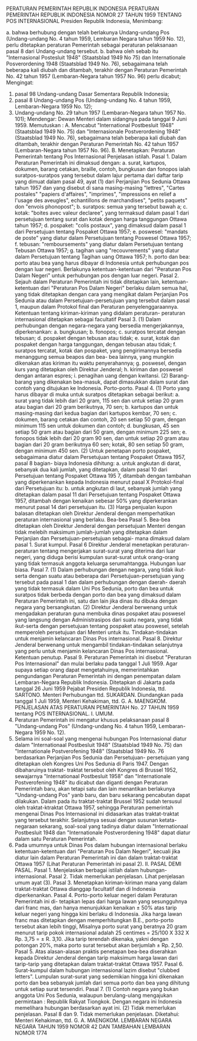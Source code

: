  PERATURAN PEMERINTAH REPUBLIK INDONESIA PERATURAN PEMERINTAH REPUBLIK INDONESIA NOMOR 27 TAHUN 1959 TENTANG POS INTERNASIONAL Presiden Republik Indonesia,
Menimbang:

a. bahwa berhubung dengan telah berlakunya Undang-undang Pos (Undang-undang No. 4 tahun 1959, Lembaran Negara tahun 1959 No. 12), perlu ditetapkan peraturan Pemerintah sebagai peraturan pelaksanaan pasal 8 dari Undang-undang tersebut.
b. bahwa oleh sebab itu "Internasional Postesluit 1948" (Staatsblad 1949 No 75) dan Internationale Posverordening 1948 (Staatsblad 1949 No. 76), sebagaimana telah beberapa kali diubah dan ditambah, terakhir dengan Peraturan Pemerintah No. 42 tahun 1957 (Lembaran-Negara tahun 1957 No. 96) perlu dicabut;
Mengingat:

1. pasal 98 Undang-undang Dasar Sementara Republik Indonesia;
2. pasal 8 Undang-undang Pos (Undang-undang No. 4 tahun 1959, Lembaran-Negara 1959 No. 12);
3. Undang-undang No. 29 tahun 1957 (Lembaran-Negara tahun 1957 No. 101); Mendengar: Dewan Menteri dalam sidangnya pada tanggal 9 Juni 1959. Memutuskan : A. Mencabut "International Postbesluit 1948" (Staatsblad 1949 No. 75) dan "Internasionale Postverordening 1948" (Staatsblad 1949 No. 76), sebagaimana telah beberapa kali diubah dan ditambah, terakhir dengan Peraturan Pemerintah No. 42 tahun 1957 (Lembaran-Negara tahun 1957 No. 96). B. Menetapkan: Peraturan Pemerintah tentang Pos Internasional Penjelasan istilah. Pasal 1. Dalam Peraturan Pemerintah ini dimaksud dengan:
a. surat, kartupos, dokumen, barang cetakan, braille, contoh, bungkusan dan fonopos ialah suratpos-suratpos yang tersebut dalam lajur pertama dari daftar tarip yang dimuat dalam pasal 49, ayat (1) dari Perjanjian Pos Sedunia Ottawa tahun 1957 dan yang disebut di sana masing-masing "lettres", "Cartes postales" "papiers d'affaires", "imprimes", "impressions en relief a l'usage des aveugles", echantillons de marchandises", "petits paquets" don "envois phonopost";
b. suratpos: semua yang tersebut bawah a;
c. kotak: "boites avec valeur declaree", yang termaksud dalam pasal 1 dari persetujuan tentang surat dan kotak dengan harga tanggungan Ottawa tahun 1957;
d. pospaket: "colis postaux", yang dimaksud dalam pasal 1 dari Persetujuan tentang Pospaket Ottawa 1957;
e. poswesel: "mandats de poste" yang diatur dalam Persetujuan tentang Poswesel Ottawa 1957;
f. tebusan: "remboursements" yang diatur dalam Persetujuan tentang Tebusan Ottawa 1957;
g. tagihan uang "recouvrements" yang diatur dalam Persetujuan tentang Tagihan uang Ottawa 1957;
h. porto dan bea: porto atau bea yang harus dibayar di Indonesia untuk perhubungan pos dengan luar negeri. Berlakunya ketentuan-ketentuan dari "Peraturan Pos Dalam Negeri" untuk perhubungan pos dengan luar negeri. Pasal 2. Sejauh dalam Peraturan Pemerintah ini tidak ditetapkan lain, ketentuan-ketentuan dari "Peraturan Pos Dalam Negeri" berlaku dalam semua hal, yang tidak ditetapkan dengan cara yang mengikat dalam Perjanjian Pos Sedunia atau dalam Persetujuan-persetujuan yang tersebut dalam pasal 1, maupun dalam Protokol final dan Peraturan penyelenggaraannya. Ketentuan tentang kiriman-kiriman yang didalam peraturan- peraturan internasional ditetapkan sebagai facultatif Pasal 3.
(1) Dalam perhubungan dengan negara-negara yang bersedia mengerjakannya, diperkenankan:
a. bungkusan;
b. fonopos;
c. suratpos tercatat dengan tebusan;
d. pospaket dengan tebusan atau tidak;
e. surat, kotak dan pospaket dengan harga tanggungan, dengan tebusan atau tidak;
f. suratpos tercatat, kotak dan pospaket, yang pengirimannya bersedia menanggung semua beapos dan bea- bea lainnya, yang mungkin dikenakan atas kiriman itu waktu penyerahannya;
g. poswesel, dengan kurs yang ditetapkan oleh Direktur Jenderal;
h. kiriman dan poswesel dengan antaran espres;
i. penagihan uang dengan kwitansi.
(2) Barang-barang yang dikenakan bea-masuk, dapat dimasukkan dalam surat dan contoh yang ditujukan ke Indonesia. Porto-porto. Pasal 4.
(1) Porto yang harus dibayar di muka untuk suratpos ditetapkan sebagai berikut:
a. surat yang tidak lebih dari 20 gram, 115 sen dan untuk setiap 20 gram atau bagian dari 20 gram berikutnya, 70 sen;
b. kartupos dan untuk masing-masing dari kedua bagian dari kartupos kembar, 70 sen;
c. dokumen, barang cetakan dan contoh, 20 sen setiap 50 gram, dengan minimum 115 sen untuk dokumen dan contoh;
d. bungkusan, 45 sen setiap 50 gram atau bagian dari 50 gram, dengan minimum 225 sen;
e. fonopos tidak lebih dari 20 gram 90 sen, dan untuk setiap 20 gram atau bagian dari 20 gram berikutnya 60 sen; kotak, 80 sen setiap 50 gram, dengan minimum 450 sen.
(2) Untuk penetapan porto pospaket, sebagaimana diatur dalam Persetujuan tentang Pospaket Ottawa 1957, pasal 8 bagian- biaya Indonesia dihitung:
a. untuk angkutan di darat, sebanyak dua kali jumlah, yang ditetapkan, dalam pasal 10 dari Persetujuan tentang Pospaket Ottawa 195 7, ditambah dengan tambahan yang diperkenankan kepada Indonesia menurut pasal X Protokol-final dari Persetujuan itu:
b. untuk angkutan di laut, sebanyak jumlah yang ditetapkan dalam pasal 11 dari Persetujuan tentang Pospaket Ottawa 1957, ditambah dengan kenaikan sebesar 50% yang diperkerankan menurut pasal 14 dari persetujuan itu.
(3) Harga penjualan kupon balasan ditetapkan oleh Direktur Jenderal dengan memperhatikan peraturan internasional yang berlaku. Bea-bea Pasal 5. Bea-bea ditetapkan oleh Direktur Jenderal dengan persetujuan Menteri dengan tidak melebih maksimum jumlah-jumlah yang ditetapkan dalam Perjanjian dan Persetujuan-persetujuan sebagai- mana dimaksud dalam pasal 1. Surat kumpul.
Pasal 6
Direktur Jenderal menetapkan peraturan-peraturan tentang mengerjakan surat-surat yang diterima dari luar negeri, yang diduga berisi kumpulan surat-surat untuk orang-orang yang tidak termasuk anggota keluarga serumahtangga. Hubungan luar biasa. Pasal 7.
(1) Dalam perhubungan dengan negara, yang tidak ikut-serta dengan suatu atau beberapa dari Persetujuan-persetujuan yang tersebut pada pasal 1 dan dalam perhubungan dengan daerah- daerah yang tidak termasuk dalam Uni Pos Sedunia, porto dan bea untuk suratpos tidak berbeda dengan porto dan bea yang dimaksud dalam Peraturan Pemerintah ini, satu dan lain jika dinas itu dibuka dengan negara yang bersangkutan.
(2) Direktur Jenderal berwenang untuk mengadakan peraturan guna membuka dinas pospaket atau poswesel yang langsung dengan Administrasipos dari suatu negara, yang tidak ikut-serta dengan persetujuan tentang pospaket atau poswesel, setelah memperoleh persetujuan dari Menteri untuk itu. Tindakan-tindakan untuk menjamin kelancaran Dinas Pos internasional. Pasal 8. Direktur Jenderal berwenang untuk mengambil tindakan-tindakan selanjutnya yang perlu untuk menjamin kelancaran Dinas Pos internasional. Ketentuan penutup. Pasal 9. Peraturan Pemerintah ini disebut "Peraturan Pos Internasional" dan mulai berlaku pada tanggal 1 Juli 1959. Agar supaya setiap orang dapat mengetahuinya, memerintahkan pengundangan Peraturan Pemerintah ini dengan penempatan dalam Lembaran-Negara Republik Indonesia. Ditetapkan di Jakarta pada tanggal 26 Juni 1959 Pejabat Presiden Republik Indonesia, ttd. SARTONO. Menteri Perhubungan ttd. SUKARDAN. Diundangkan pada tanggal 1 Juli 1959, Menteri Kehakiman, ttd. G. A. MAENGKOM. PENJELASAN ATAS PERATURAN PEMERINTAH No. 27 TAHUN 1959 tentang POS INTERNASIONAL. I. UMUM.
1. Peraturan Pemerintah ini mengatur khusus pelaksanaan pasal 8 "Undang-undang Pos" (Undang-undang No. 4 tahun 1959, Lembaran-Negara 1959 No. 12).
2. Selama ini soal-soal yang mengenai hubungan Pos Internasional diatur dalam "Internationaal Postbesluit 1948" (Staatsblad 1949 No. 75) dan "Internationale Postverofening 1948" (Staatsblad 1949 No. 76 berdasarkan Perjanjian Pos Sedunia dan Persetujuan- persetujuan yang ditetapkan oleh Kongres Uni Pos Sedunia di Paris 1947. Dengan dibaharuinya traktat- traktat tersebut oleh Kongres di Brussel 1952, sewajarnya "Internationaal Postbesluit 1958" dan "Internationale Postverofening 1948" itu dicabut dan diganti dengan Peraturan Pemerintah baru, akan tetapi satu dan lain menantikan berlakunya "Undang-undang Pos" yanb baru, dan baru sekarang pencabutan dapat dilakukan. Dalam pada itu traktat-traktat Brussel 1952 sudah tersusul oleh traktat-ktraktat Ottawa 1957, sehingga Peraturan pemerintah mengenai Dinas Pos Internasional ini didasarkan atas traktat-traktat yang tersebut terakhir. Selanjutnya sesuai dengan susunan ketata-negaraan sekarang, soal-soal yang tadinya diatur dalam "Internationaal Postbesluit 1948 dan "Internationale Postverordening 1948" dapat diatur dalam satu Peraturan Pemerintah.
3. Pada umumnya untuk Dinas Pos dalam hubungan internasional berlaku ketentuan-ketentuan dari "Peraturan Pos Dalam Negeri", kecuali jika diatur lain dalam Peraturan Pemerintah ini dan dalam traktat-traktat Ottawa 1957 (Lihat Peraturan Pemerintah ini pasal 2). II. PASAL DEMI PASAL. Pasal 1. Menjelaskan berbagai istilah dalam hubungan-internasional. Pasal 2. Tidak memerlukan penjelasan. Lihat penjelasan umum ayat (3). Pasal 3. Menetapkan kiriman-kiriman mana yang dalam traktat-traktat Ottawa dianggap facultatif dan di Indonesia diperkenankan. Pasal 4. Porto-porto keluar negeri dalam Peraturan Pemerintah ini di- tetapkan lepas dari harga lawan yang sesungguhnya dari franc mas, dan hanya menunjukkan kenaikan ± 50% atas tarip keluar negeri yang hingga kini berlaku di Indonesia. Jika harga lawan franc mas ditetapkan dengan memperhitungkan B.E., porto-porto tersebut akan lebih tinggi, Misalnya porto surat yang beratnya 20 gram menurut tarip pokok internasional adalah 25 centimes = 25/100 X 332 X Rp. 3,75 = ± R. 3,10. Jika tarip terendah dikenaka, yakni dengan potongan 20%, maka porto surat tersebut akan berjumlah ± Rp. 2,50. Pasal 5. Atas alasan-alasan praktis penetapan bea-bea diserahkan kepada Direktur Jenderal dengan tarip maksimum harga lawan dari tarip-tarip yang ditetapkan dalam traktat-traktat Ottawa 1957. Pasal 6. Surat-kumpul dalam hubungan internasional lazim disebut "clubbed letters". Lumpulan surat-surat yang sedemikian hingga kini dikenakan porto dan bea sebanyak jumlah dari semua porto dan bea yang dihitung untuk setiap surat tersendiri. Pasal 7.
(1) Contoh negara yang bukan anggota Uni Pos Sedunia, walaupun berulang-ulang mengajukan permintaan : Republik Rakyat Tiongkok. Dengan negara ini Indonesia memelihara hubungan berdasarkan ayat ini.
(2) Tidak memerlukan penjelasan. Pasal 8 dan 9. Tidak memerlukan penjelasan. Diketahui: Menteri Kehakiman, ttd. G. A. MAENGKOM. LEMBARAN NEGARA NEGARA TAHUN 1959 NOMOR 42 DAN TAMBAHAN LEMBARAN NOMOR 1774
